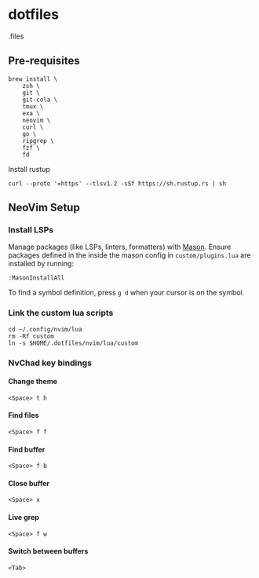 # dotfiles

.files

## Pre-requisites

```
brew install \
    zsh \
    git \
    git-cola \
    tmux \
    exa \
    neovim \
    curl \
    go \
    ripgrep \
    fzf \
    fd 
```

Install rustup

```
curl --proto '=https' --tlsv1.2 -sSf https://sh.rustup.rs | sh
```

## NeoVim Setup

### Install LSPs

Manage packages (like LSPs, linters, formatters) with [Mason](https://github.com/williamboman/mason.nvim). Ensure packages defined in the inside the mason config in `custom/plugins.lua` are installed by running:

```
:MasonInstallAll
```

To find a symbol definition, press `g d` when your cursor is on the symbol.

### Link the custom lua scripts

```
cd ~/.config/nvim/lua
rm -Rf custom
ln -s $HOME/.dotfiles/nvim/lua/custom
```

### NvChad key bindings

#### Change theme
```
<Space> t h
```

#### Find files
```
<Space> f f
```

#### Find buffer
```
<Space> f b
```

#### Close buffer
```
<Space> x
```

#### Live grep
```
<Space> f w
```

#### Switch between buffers
```
<Tab>
```

